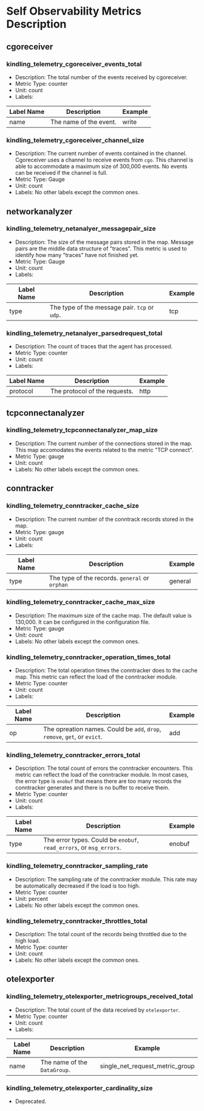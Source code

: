 # Self Observability Metrics Description
## cgoreceiver
### kindling_telemetry_cgoreceiver_events_total
- Description: The total number of the events received by cgoreceiver. 
- Metric Type: counter
- Unit: count
- Labels:


| **Label Name** | **Description**        | **Example** |
|----------------|------------------------|-------------|
| name           | The name of the event. | write       |


### kindling_telemetry_cgoreceiver_channel_size
- Description: The current number of events contained in the channel. Cgoreceiver uses a channel to receive events from `cgo`. This channel is able to accommodate a maximum size of 300,000 events. No events can be received if the channel is full.
- Metric Type: Gauge
- Unit: count
- Labels: No other labels except the common ones.

## networkanalyzer
### kindling_telemetry_netanalyer_messagepair_size
- Description: The size of the message pairs stored in the map. Message pairs are the middle data structure of "traces". This metric is used to identify how many "traces" have not finished yet.
- Metric Type: Gauge
- Unit: count
- Labels:


| **Label Name** | **Description**                               | **Example** |
|----------------|-----------------------------------------------|-------------|
| type           | The type of the message pair. `tcp` or `udp`. | tcp         |

### kindling_telemetry_netanalyer_parsedrequest_total
- Description: The count of traces that the agent has processed.
- Metric Type: counter
- Unit: count
- Labels:


| **Label Name** | **Description**               | **Example** |
|----------------|-------------------------------|-------------|
| protocol       | The protocol of the requests. | http        |


## tcpconnectanalyzer
### kindling_telemetry_tcpconnectanalyzer_map_size
- Description: The current number of the connections stored in the map. This map accomodates the events related to the metric "TCP connect".
- Metric Type: gauge
- Unit: count
- Labels: No other labels except the common ones.


## conntracker
### kindling_telemetry_conntracker_cache_size
- Description: The current number of the conntrack records stored in the map.
- Metric Type: gauge
- Unit: count
- Labels:


| **Label Name** | **Description**                                | **Example** |
|----------------|------------------------------------------------|-------------|
| type           | The type of the records. `general` or `orphan` | general     |


### kindling_telemetry_conntracker_cache_max_size
- Description: The maximum size of the cache map. The default value is 130,000. It can be configured in the configuration file.
- Metric Type: gauge
- Unit: count
- Labels: No other labels except the common ones.

### kindling_telemetry_conntracker_operation_times_total
- Description: The total operation times the conntracker does to the cache map. This metric can reflect the load of the conntracker module.
- Metric Type: counter
- Unit: count
- Labels: 


| **Label Name** | **Description**                                                           | **Example** |
|----------------|---------------------------------------------------------------------------|-------------|
| op             | The opreation names. Could be `add`, `drop`, `remove`, `get`, or `evict`. | add         |


### kindling_telemetry_conntracker_errors_total
- Description: The total count of errors the conntracker encounters. This metric can reflect the load of the conntracker module. In most cases, the error type is `enobuf` that means there are too many records the conntracker generates and there is no buffer to receive them.
- Metric Type: counter
- Unit: count
- Labels: 

| **Label Name** | **Description**                                                     | **Example** |
|----------------|---------------------------------------------------------------------|-------------|
| type           | The error types. Could be `enobuf`, `read_errors`, or `msg_errors`. | enobuf      |


### kindling_telemetry_conntracker_sampling_rate
- Description: The sampling rate of the conntracker module. This rate may be automatically decreased if the load is too high.
- Metric Type: counter
- Unit: percent
- Labels: No other labels except the common ones.


### kindling_telemetry_conntracker_throttles_total
- Description: The total count of the records being throttled due to the high load.
- Metric Type: counter
- Unit: count
- Labels: No other labels except the common ones.


## otelexporter
### kindling_telemetry_otelexporter_metricgroups_received_total
- Description: The total count of the data received by `otelexporter`.
- Metric Type: counter
- Unit: count
- Labels: 

| **Label Name** | **Description**              | **Example**                     |
|----------------|------------------------------|---------------------------------|
| name           | The name of the `DataGroup`. | single_net_request_metric_group |


### kindling_telemetry_otelexporter_cardinality_size
- Deprecated.



